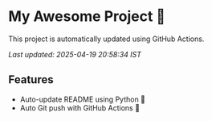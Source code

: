 # My Awesome Project 🚀

This project is automatically updated using GitHub Actions.

_Last updated: 2025-04-19 20:58:34 IST_

## Features
- Auto-update README using Python 🐍
- Auto Git push with GitHub Actions 🤖
